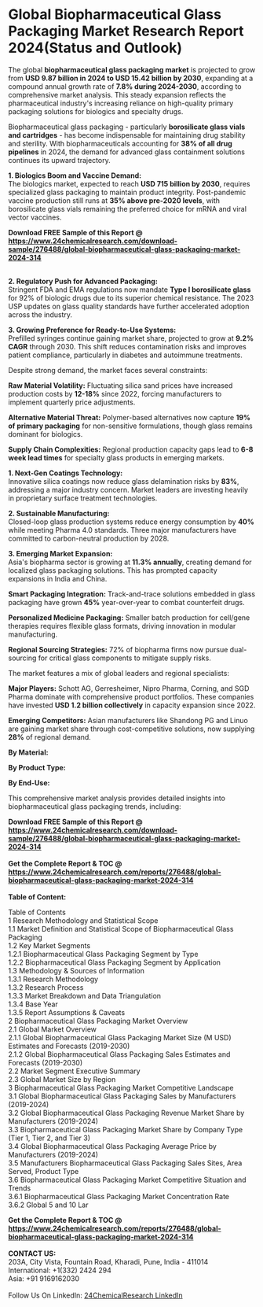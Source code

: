 <h1>Global Biopharmaceutical Glass Packaging Market Research Report 2024(Status and Outlook)</h1><p>The global <strong>biopharmaceutical glass packaging market</strong> is projected to grow from <strong>USD 9.87 billion in 2024 to USD 15.42 billion by 2030</strong>, expanding at a compound annual growth rate of <strong>7.8% during 2024-2030</strong>, according to comprehensive market analysis. This steady expansion reflects the pharmaceutical industry's increasing reliance on high-quality primary packaging solutions for biologics and specialty drugs.</p><p>Biopharmaceutical glass packaging - particularly <strong>borosilicate glass vials and cartridges</strong> - has become indispensable for maintaining drug stability and sterility. With biopharmaceuticals accounting for <strong>38% of all drug pipelines</strong> in 2024, the demand for advanced glass containment solutions continues its upward trajectory.</p><p><strong>1. Biologics Boom and Vaccine Demand:</strong><br>
The biologics market, expected to reach <strong>USD 715 billion by 2030</strong>, requires specialized glass packaging to maintain product integrity. Post-pandemic vaccine production still runs at <strong>35% above pre-2020 levels</strong>, with borosilicate glass vials remaining the preferred choice for mRNA and viral vector vaccines.</p><div><b>Download FREE Sample of this Report @ 
            <a href="https://www.24chemicalresearch.com/download-sample/276488/global-biopharmaceutical-glass-packaging-market-2024-314">
            https://www.24chemicalresearch.com/download-sample/276488/global-biopharmaceutical-glass-packaging-market-2024-314</a></b></div><br><p><strong>2. Regulatory Push for Advanced Packaging:</strong><br>
Stringent FDA and EMA regulations now mandate <strong>Type I borosilicate glass</strong> for 92% of biologic drugs due to its superior chemical resistance. The 2023 USP updates on glass quality standards have further accelerated adoption across the industry.</p><p><strong>3. Growing Preference for Ready-to-Use Systems:</strong><br>
Prefilled syringes continue gaining market share, projected to grow at <strong>9.2% CAGR</strong> through 2030. This shift reduces contamination risks and improves patient compliance, particularly in diabetes and autoimmune treatments.</p><p>Despite strong demand, the market faces several constraints:</p><p><strong>Raw Material Volatility:</strong> Fluctuating silica sand prices have increased production costs by <strong>12-18%</strong> since 2022, forcing manufacturers to implement quarterly price adjustments.</p><p><strong>Alternative Material Threat:</strong> Polymer-based alternatives now capture <strong>19% of primary packaging</strong> for non-sensitive formulations, though glass remains dominant for biologics.</p><p><strong>Supply Chain Complexities:</strong> Regional production capacity gaps lead to <strong>6-8 week lead times</strong> for specialty glass products in emerging markets.</p><p><strong>1. Next-Gen Coatings Technology:</strong><br>
Innovative silica coatings now reduce glass delamination risks by <strong>83%</strong>, addressing a major industry concern. Market leaders are investing heavily in proprietary surface treatment technologies.</p><p><strong>2. Sustainable Manufacturing:</strong><br>
Closed-loop glass production systems reduce energy consumption by <strong>40%</strong> while meeting Pharma 4.0 standards. Three major manufacturers have committed to carbon-neutral production by 2028.</p><p><strong>3. Emerging Market Expansion:</strong><br>
Asia's biopharma sector is growing at <strong>11.3% annually</strong>, creating demand for localized glass packaging solutions. This has prompted capacity expansions in India and China.</p><p><strong>Smart Packaging Integration:</strong> Track-and-trace solutions embedded in glass packaging have grown <strong>45%</strong> year-over-year to combat counterfeit drugs.</p><p><strong>Personalized Medicine Packaging:</strong> Smaller batch production for cell/gene therapies requires flexible glass formats, driving innovation in modular manufacturing.</p><p><strong>Regional Sourcing Strategies:</strong> 72% of biopharma firms now pursue dual-sourcing for critical glass components to mitigate supply risks.</p><p>The market features a mix of global leaders and regional specialists:</p><p><strong>Major Players:</strong> Schott AG, Gerresheimer, Nipro Pharma, Corning, and SGD Pharma dominate with comprehensive product portfolios. These companies have invested <strong>USD 1.2 billion collectively</strong> in capacity expansion since 2022.</p><p><strong>Emerging Competitors:</strong> Asian manufacturers like Shandong PG and Linuo are gaining market share through cost-competitive solutions, now supplying <strong>28%</strong> of regional demand.</p><p><strong>By Material:</strong></p><p><strong>By Product Type:</strong></p><p><strong>By End-Use:</strong></p><p>This comprehensive market analysis provides detailed insights into biopharmaceutical glass packaging trends, including:</p><div><b>Download FREE Sample of this Report @ 
            <a href="https://www.24chemicalresearch.com/download-sample/276488/global-biopharmaceutical-glass-packaging-market-2024-314">
            https://www.24chemicalresearch.com/download-sample/276488/global-biopharmaceutical-glass-packaging-market-2024-314</a></b></div><br><div><b>Get the Complete Report & TOC @ 
            <a href="https://www.24chemicalresearch.com/reports/276488/global-biopharmaceutical-glass-packaging-market-2024-314">
            https://www.24chemicalresearch.com/reports/276488/global-biopharmaceutical-glass-packaging-market-2024-314</a></b></div><br>
            <b>Table of Content:</b><p>Table of Contents<br />
1 Research Methodology and Statistical Scope<br />
1.1 Market Definition and Statistical Scope of Biopharmaceutical Glass Packaging<br />
1.2 Key Market Segments<br />
1.2.1 Biopharmaceutical Glass Packaging Segment by Type<br />
1.2.2 Biopharmaceutical Glass Packaging Segment by Application<br />
1.3 Methodology & Sources of Information<br />
1.3.1 Research Methodology<br />
1.3.2 Research Process<br />
1.3.3 Market Breakdown and Data Triangulation<br />
1.3.4 Base Year<br />
1.3.5 Report Assumptions & Caveats<br />
2 Biopharmaceutical Glass Packaging Market Overview<br />
2.1 Global Market Overview<br />
2.1.1 Global Biopharmaceutical Glass Packaging Market Size (M USD) Estimates and Forecasts (2019-2030)<br />
2.1.2 Global Biopharmaceutical Glass Packaging Sales Estimates and Forecasts (2019-2030)<br />
2.2 Market Segment Executive Summary<br />
2.3 Global Market Size by Region<br />
3 Biopharmaceutical Glass Packaging Market Competitive Landscape<br />
3.1 Global Biopharmaceutical Glass Packaging Sales by Manufacturers (2019-2024)<br />
3.2 Global Biopharmaceutical Glass Packaging Revenue Market Share by Manufacturers (2019-2024)<br />
3.3 Biopharmaceutical Glass Packaging Market Share by Company Type (Tier 1, Tier 2, and Tier 3)<br />
3.4 Global Biopharmaceutical Glass Packaging Average Price by Manufacturers (2019-2024)<br />
3.5 Manufacturers Biopharmaceutical Glass Packaging Sales Sites, Area Served, Product Type<br />
3.6 Biopharmaceutical Glass Packaging Market Competitive Situation and Trends<br />
3.6.1 Biopharmaceutical Glass Packaging Market Concentration Rate<br />
3.6.2 Global 5 and 10 Lar</p><div><b>Get the Complete Report & TOC @ 
            <a href="https://www.24chemicalresearch.com/reports/276488/global-biopharmaceutical-glass-packaging-market-2024-314">
            https://www.24chemicalresearch.com/reports/276488/global-biopharmaceutical-glass-packaging-market-2024-314</a></b></div><br><b>CONTACT US:</b><br>
            203A, City Vista, Fountain Road, Kharadi, Pune, India - 411014<br>
            International: +1(332) 2424 294<br>
            Asia: +91 9169162030 <br><br>
            Follow Us On LinkedIn: <a href="https://www.linkedin.com/company/24chemicalresearch/">24ChemicalResearch LinkedIn</a>